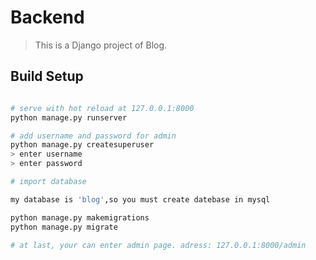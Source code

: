 # Backend

> This is a Django project of Blog.

## Build Setup

``` bash

# serve with hot reload at 127.0.0.1:8000
python manage.py runserver

# add username and password for admin
python manage.py createsuperuser
> enter username
> enter password

# import database

my database is 'blog',so you must create datebase in mysql

python manage.py makemigrations
python manage.py migrate

# at last, your can enter admin page. adress: 127.0.0.1:8000/admin

```
